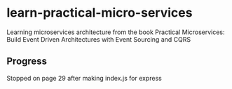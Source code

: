 # learn-practical-micro-services

Learning microservices architecture from the book Practical Microservices: Build Event Driven Architectures with Event Sourcing and CQRS

## Progress

Stopped on page 29 after making index.js for express
